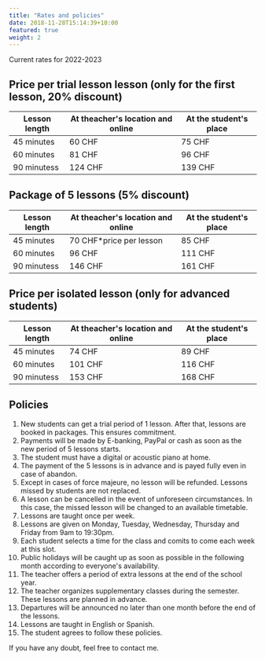 ```yaml
---
title: "Rates and policies"
date: 2018-11-28T15:14:39+10:00
featured: true
weight: 2
---
```


Current rates for 2022-2023

## Price per trial lesson lesson (only for the first lesson, 20% discount)

Lesson length | At theacher's location and online | At the student's place
--- | --- | ---
45 minutes | 60 CHF | 75 CHF
60 minutes | 81 CHF | 96 CHF
90 minutess | 124 CHF| 139 CHF

## Package of 5 lessons (5% discount)

Lesson length | At theacher's location and online | At the student's place
--- | --- | ---
45 minutes | 70 CHF*price per lesson | 85 CHF
60 minutes | 96 CHF | 111 CHF
90 minutess | 146 CHF| 161 CHF

## Price per isolated lesson (only for advanced students)

Lesson length | At theacher's location and online | At the student's place
--- | --- | ---
45 minutes | 74 CHF | 89 CHF
60 minutes | 101 CHF | 116 CHF
90 minutess | 153 CHF| 168 CHF

## Policies

1. New students can get a trial period of 1 lesson. After that, lessons are booked in packages. This ensures commitment.
2. Payments will be made by E-banking, PayPal or cash as soon as the new period of 5 lessons starts. 
3. The student must have a digital or acoustic piano at home.
4. The payment of the 5 lessons is in advance and is payed fully even in case of abandon.
5. Except in cases of force majeure, no lesson will be refunded. Lessons missed by students are not replaced.
6. A lesson can be cancelled in the event of unforeseen circumstances. In this case, the missed lesson will be changed to an available timetable. 
7. Lessons are taught once per week. 
8. Lessons are given on Monday, Tuesday, Wednesday, Thursday and Friday from 9am to 19:30pm. 
9. Each student selects a time for the class and comits to come each week at this slot. 
10. Public holidays will be caught up as soon as possible in the following month according to everyone's availability.
11. The teacher offers a period of extra lessons at the end of the school year.
12. The teacher organizes supplementary classes during the semester. These lessons are planned in advance. 
13. Departures will be announced no later than one month before the end of the lessons.
14. Lessons are taught in English or Spanish.
15. The student agrees to follow these policies.

If you have any doubt, feel free to contact me.
